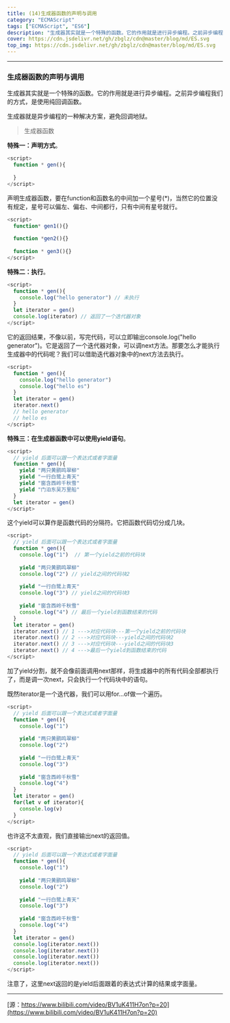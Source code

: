 ```yaml
---
title: (14)生成器函数的声明与调用
category: "ECMAScript"
tags: ["ECMAScript", "ES6"]
description: "生成器其实就是一个特殊的函数。它的作用就是进行异步编程。之前异步编程我们的方式，是使用纯回调函数。"
cover: https://cdn.jsdelivr.net/gh/zbglz/cdn@master/blog/md/ES.svg
top_img: https://cdn.jsdelivr.net/gh/zbglz/cdn@master/blog/md/ES.svg
---
```


***

### 生成器函数的声明与调用

生成器其实就是一个特殊的函数。它的作用就是进行异步编程。之前异步编程我们的方式，是使用纯回调函数。

生成器就是异步编程的一种解决方案，避免回调地狱。

> 生成器函数

**特殊一：声明方式**。


```js es
<script>
  function * gen(){
    
  }
</script>
```


声明生成器函数，要在function和函数名的中间加一个星号(*)，当然它的位置没有规定，星号可以偏左、偏右、中间都行，只有中间有星号就行。


```js es
<script>
  function* gen1(){}
  
  function *gen2(){}
  
  function * gen3(){}
</script>
```


**特殊二：执行**。


```js es
<script>
  function * gen(){
    console.log("hello generator") // 未执行
  }
  let iterator = gen()
  console.log(iterator) // 返回了一个迭代器对象
</script>
```


它的返回结果，不像以前，写完代码，可以立即输出console.log("hello generator")。它是返回了一个迭代器对象，可以调next方法。那要怎么才能执行生成器中的代码呢？我们可以借助迭代器对象中的next方法去执行。


```js es
<script>
  function * gen(){
    console.log("hello generator")
    console.log("hello es")
  }
  let iterator = gen()
  iterator.next() 
  // hello generator
  // hello es
</script>
```


**特殊三：在生成器函数中可以使用yield语句**。


```js es
<script>
  // yield 后面可以跟一个表达式或者字面量
  function * gen(){
    yield "两只黄鹂鸣翠柳"
    yield "一行白鹭上青天"
    yield "窗含西岭千秋雪"
    yield "门泊东吴万里船"
  }
  let iterator = gen()
</script>
```


这个yield可以算作是函数代码的分隔符。它把函数代码切分成几块。


```js es
<script>
  // yield 后面可以跟一个表达式或者字面量
  function * gen(){
    console.log("1")  // 第一个yield之前的代码块
    
    yield "两只黄鹂鸣翠柳"
    console.log("2") // yield之间的代码块2
    
    yield "一行白鹭上青天"
    console.log("3") // yield之间的代码块3
    
    yield "窗含西岭千秋雪"
    console.log("4") // 最后一个yield到函数结束的代码
  }
  let iterator = gen()
  iterator.next() // 1 --->对应代码块---第一个yield之前的代码块
  iterator.next() // 2 --->对应代码块---yield之间的代码块2
  iterator.next() // 3 --->对应代码块---yield之间的代码块3
  iterator.next() // 4 --->最后一个yield到函数结束的代码
</script>
```


加了yield分割，就不会像前面调用next那样，将生成器中的所有代码全部都执行了，而是调一次next，只会执行一个代码块中的语句。

既然iterator是一个迭代器，我们可以用for...of做一个遍历。


```js es
<script>
  // yield 后面可以跟一个表达式或者字面量
  function * gen(){
    console.log("1")  
    
    yield "两只黄鹂鸣翠柳"
    console.log("2") 
    
    yield "一行白鹭上青天"
    console.log("3") 
    
    yield "窗含西岭千秋雪"
    console.log("4") 
  }
  let iterator = gen()
  for(let v of iterator){
    console.log(v)
  }
</script>
```


也许这不太直观，我们直接输出next的返回值。


```js es
<script>
  // yield 后面可以跟一个表达式或者字面量
  function * gen(){
    console.log("1")  
    
    yield "两只黄鹂鸣翠柳"
    console.log("2") 
    
    yield "一行白鹭上青天"
    console.log("3") 
    
    yield "窗含西岭千秋雪"
    console.log("4") 
  }
  let iterator = gen()
  console.log(iterator.next())
  console.log(iterator.next())
  console.log(iterator.next())
  console.log(iterator.next())
</script>
```


注意了，这里next返回的是yield后面跟着的表达式计算的结果或字面量。

***

[源：https://www.bilibili.com/video/BV1uK411H7on?p=20](https://www.bilibili.com/video/BV1uK411H7on?p=20)
